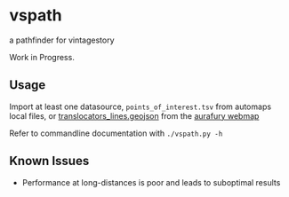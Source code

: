 # vspath
a pathfinder for vintagestory

Work in Progress.

## Usage
Import at least one datasource, `points_of_interest.tsv` from automaps local files, or
[translocators_lines.geojson](https://aurafurymap.ga/translocators_lines.geojson) from the [aurafury webmap](https://aurafurymap.ga/)

Refer to commandline documentation with `./vspath.py -h`


## Known Issues

* Performance at long-distances is poor and leads to suboptimal results
